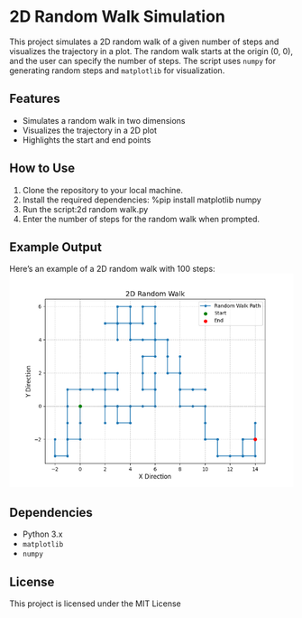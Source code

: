 # 2D Random Walk Simulation

This project simulates a 2D random walk of a given number of steps and visualizes the trajectory in a plot. 
The random walk starts at the origin (0, 0), and the user can specify the number of steps. The script uses 
`numpy` for generating random steps and `matplotlib` for visualization.

## Features

- Simulates a random walk in two dimensions
- Visualizes the trajectory in a 2D plot
- Highlights the start and end points

## How to Use

1. Clone the repository to your local machine.
2. Install the required dependencies: %pip install matplotlib numpy
3. Run the script:2d random walk.py
4. Enter the number of steps for the random walk when prompted.

## Example Output

Here’s an example of a 2D random walk with 100 steps: ![Example Random Walk](https://github.com/ElowenWangWeiyu/2d-random-walk/blob/main/example%20plot%20of%20a%202d%20random%20walk%20trajectory%20with%20100%20steps.png)
## Dependencies
- Python 3.x
- `matplotlib`
- `numpy`

## License
This project is licensed under the MIT License 
